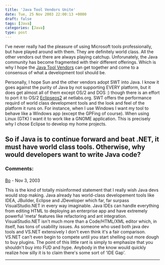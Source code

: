 ```yaml
---
title: 'Java Tool Vendors Unite'
date: Tue, 25 Nov 2003 22:00:13 +0000
draft: false
tags: [Java]
categories: [Java]
type: post
---
```


I've never really had the pleasure of using Microsoft tools professionally, but have played around with them. They are definitely world class. All the other vendors out there are always playing catchup. Unforunately, the Java community has become fragmented with their different offerings. Which is why I hope the [Java Tool Vendors](http://www.eweek.com/article2/0,4149,1395375,00.asp) can get together and come to a consensus of what a development tool should be.

Personally, I hope Sun and the other vendors adopt SWT into Java. I know it goes against the purity of Java by not supporting EVERY platform, but it does get almost all of them except OS/2 and DOS :) though there is an effort to port it to OS/2 [Eclipseos2](http://eclipseos2.netlabs.org/) at netlabs.org. SWT offers the performance requird of world class development tools and the look and feel of the platform it runs on. For instance, when I use Windows I want my tool to behave like a Windows app (except the GPFing of course). When using Linux (GTK) I want it to work like a GNOME application. This is precisely why I chose Eclipse to develop my home projects.

So if Java is to continue forward and beat .NET, it must have world class tools. Otherwise, why would developers want to write Java code?
---
### Comments:
####
[Bo](http://codaland.blogspot.com "") - <time datetime="2003-11-26 03:15:46">Nov 3, 2003</time>

This is the kind of totally misinformed statement that I really wish Java devs would stop making. Java already has world-class developement tools like IDEA, JBuilder, Eclipse and JDeveloper which far, far surpass VisualStudio.NET in every way imaginable. Java IDEs can handle everything from editing HTML to deploying an enterprise app and have extremely powerful 'meta' features like refactoring and ant integration. VisualStudio.NET isn't much more than a Code/HTML/XML editor which, in itself, has tons of usability issues. As someone who used both java dev tools and VS.NET extensively I don't even think it's a fair comparison. VS.NET can't even begin to compete until you start shelling out more dough to buy plugins. The point of this little rant is simply to emphasize that you shouldn't buy into FUD and hype. Anybody in the know would quickly realize how silly it is to claim there's some sort of 'IDE Gap'.
<hr />
